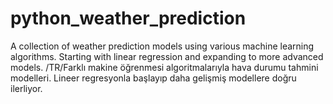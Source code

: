 # python_weather_prediction
A collection of weather prediction models using various machine learning algorithms. Starting with linear regression and expanding to more advanced models. /TR/Farklı makine öğrenmesi algoritmalarıyla hava durumu tahmini modelleri. Lineer regresyonla başlayıp daha gelişmiş modellere doğru ilerliyor.
